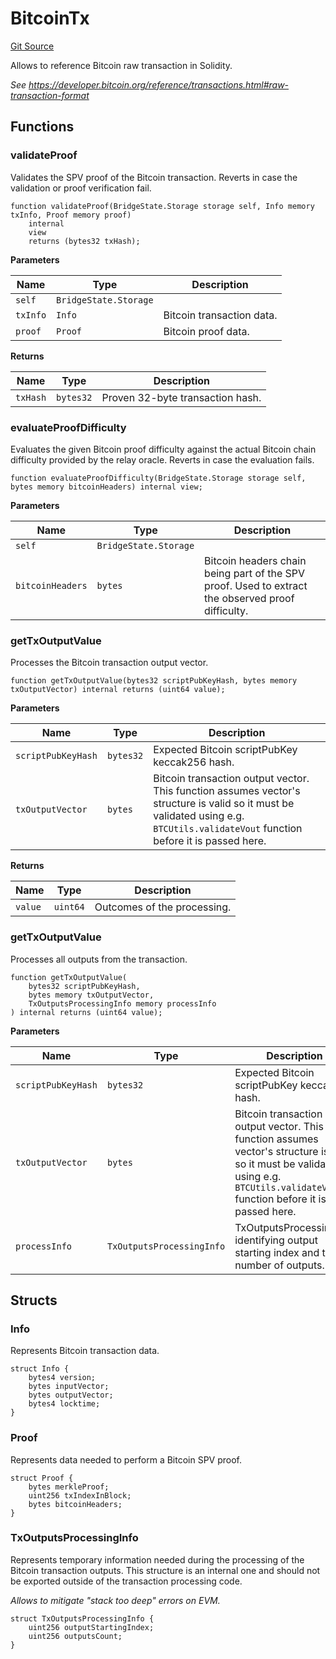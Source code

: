 # BitcoinTx
[Git Source](https://github.com/bob-collective/bob/blob/d9da9844231f0238dc8154200871bc3b4af31769/src/bridge/BitcoinTx.sol)

Allows to reference Bitcoin raw transaction in Solidity.

*See https://developer.bitcoin.org/reference/transactions.html#raw-transaction-format*


## Functions
### validateProof

Validates the SPV proof of the Bitcoin transaction.
Reverts in case the validation or proof verification fail.


```solidity
function validateProof(BridgeState.Storage storage self, Info memory txInfo, Proof memory proof)
    internal
    view
    returns (bytes32 txHash);
```
**Parameters**

|Name|Type|Description|
|----|----|-----------|
|`self`|`BridgeState.Storage`||
|`txInfo`|`Info`|Bitcoin transaction data.|
|`proof`|`Proof`|Bitcoin proof data.|

**Returns**

|Name|Type|Description|
|----|----|-----------|
|`txHash`|`bytes32`|Proven 32-byte transaction hash.|


### evaluateProofDifficulty

Evaluates the given Bitcoin proof difficulty against the actual
Bitcoin chain difficulty provided by the relay oracle.
Reverts in case the evaluation fails.


```solidity
function evaluateProofDifficulty(BridgeState.Storage storage self, bytes memory bitcoinHeaders) internal view;
```
**Parameters**

|Name|Type|Description|
|----|----|-----------|
|`self`|`BridgeState.Storage`||
|`bitcoinHeaders`|`bytes`|Bitcoin headers chain being part of the SPV proof. Used to extract the observed proof difficulty.|


### getTxOutputValue

Processes the Bitcoin transaction output vector.


```solidity
function getTxOutputValue(bytes32 scriptPubKeyHash, bytes memory txOutputVector) internal returns (uint64 value);
```
**Parameters**

|Name|Type|Description|
|----|----|-----------|
|`scriptPubKeyHash`|`bytes32`|Expected Bitcoin scriptPubKey keccak256 hash.|
|`txOutputVector`|`bytes`|Bitcoin transaction output vector. This function assumes vector's structure is valid so it must be validated using e.g. `BTCUtils.validateVout` function before it is passed here.|

**Returns**

|Name|Type|Description|
|----|----|-----------|
|`value`|`uint64`|Outcomes of the processing.|


### getTxOutputValue

Processes all outputs from the transaction.


```solidity
function getTxOutputValue(
    bytes32 scriptPubKeyHash,
    bytes memory txOutputVector,
    TxOutputsProcessingInfo memory processInfo
) internal returns (uint64 value);
```
**Parameters**

|Name|Type|Description|
|----|----|-----------|
|`scriptPubKeyHash`|`bytes32`|Expected Bitcoin scriptPubKey keccak256 hash.|
|`txOutputVector`|`bytes`|Bitcoin transaction output vector. This function assumes vector's structure is valid so it must be validated using e.g. `BTCUtils.validateVout` function before it is passed here.|
|`processInfo`|`TxOutputsProcessingInfo`|TxOutputsProcessingInfo identifying output starting index and the number of outputs.|


## Structs
### Info
Represents Bitcoin transaction data.


```solidity
struct Info {
    bytes4 version;
    bytes inputVector;
    bytes outputVector;
    bytes4 locktime;
}
```

### Proof
Represents data needed to perform a Bitcoin SPV proof.


```solidity
struct Proof {
    bytes merkleProof;
    uint256 txIndexInBlock;
    bytes bitcoinHeaders;
}
```

### TxOutputsProcessingInfo
Represents temporary information needed during the processing of
the Bitcoin transaction outputs. This structure is an internal one
and should not be exported outside of the transaction processing code.

*Allows to mitigate "stack too deep" errors on EVM.*


```solidity
struct TxOutputsProcessingInfo {
    uint256 outputStartingIndex;
    uint256 outputsCount;
}
```


